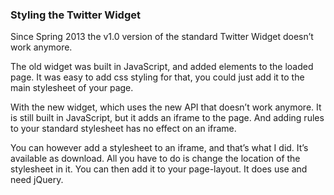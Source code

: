 
### Styling the Twitter Widget

Since Spring 2013 the v1.0 version of the standard Twitter Widget doesn’t work anymore.

The old widget was built in JavaScript, and added elements to the loaded page. It was easy to add css styling for that, you could just add it to the main stylesheet of your page.

With the new widget, which uses the new API that doesn’t work anymore. It is still built in JavaScript, but it adds an iframe to the page. And adding rules to your standard stylesheet has no effect on an iframe.

You can however add a stylesheet to an iframe, and that’s what I did. It’s available as download. All you have to do is change the location of the stylesheet in it. You can then add it to your page-layout. It does use and need jQuery.

